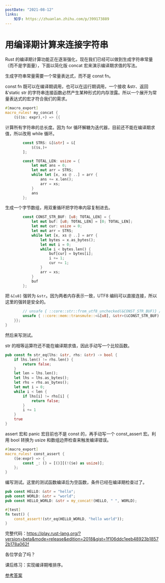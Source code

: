 ```yaml
---
postDate: "2021-08-12"
links:
    知乎: https://zhuanlan.zhihu.com/p/399173889
---
```


# 用编译期计算来连接字符串

Rust 的编译期计算功能正在逐渐强化，现在我们已经可以做到生成字符串常量（而不是字面量），下面以简化版 concat 宏来演示编译期求值的写法。

生成字符串常量需要一个常量表达式，而不是 const fn。

const fn 既可以在编译期调用，也可以在运行期调用，一个接收 &str、返回 &'static str 的字符串连接函数必然产生某种形式的内存泄露。所以一个展开为常量表达式的宏才符合我们的需求。

```rust
#[macro_export]
macro_rules! my_concat {
    ($($s: expr),+) => {{
```

计算所有字符串的总长度。因为 for 循环解糖为迭代器，目前还不能在编译期求值，所以改用 while 循环。

```rust
        const STRS: &[&str] = &[
            $($s,)+
        ];

        const TOTAL_LEN: usize = {
            let mut ans = 0;
            let mut arr = STRS;
            while let [x, xs @ ..] = arr {
                ans += x.len();
                arr = xs;
            }
            ans
        };
```

生成一个字节数组，用双重循环把字符串内容复制进去。

```rust
        const CONST_STR_BUF: [u8; TOTAL_LEN] = {
            let mut buf: [u8; TOTAL_LEN] = [0; TOTAL_LEN];
            let mut cur: usize = 0;
            let mut arr = STRS;
            while let [x, xs @ ..] = arr {
                let bytes = x.as_bytes();
                let mut i = 0;
                while i < bytes.len() {
                    buf[cur] = bytes[i];
                    i += 1;
                    cur += 1;
                }
                arr = xs;
            }
            buf
        };
```

把 `&[u8]` 强转为 `&str`。因为两者内存表示一致，UTF8 编码可以直接连接，所以这里的强转是安全的。

```rust
        // unsafe { ::core::str::from_utf8_unchecked(&CONST_STR_BUF)} // const since 1.55
        unsafe { ::core::mem::transmute::<&[u8], &str>(&CONST_STR_BUF) }
    }};
}
```

然后来写测试。

str 的相等运算符还不能在编译期求值，因此手动写一个比较函数。

```rust
pub const fn str_eq(lhs: &str, rhs: &str) -> bool {
    if lhs.len() != rhs.len() {
        return false;
    }
    let len = lhs.len();
    let lhs = lhs.as_bytes();
    let rhs = rhs.as_bytes();
    let mut i = 0;
    while i < len {
        if lhs[i] != rhs[i] {
            return false;
        }
        i += 1
    }
    true
}
```

assert 宏和 panic 宏目前也不是 const 的，再手动写一个 const_assert 宏。利用 bool 转换为 usize 和数组边界检查来触发编译错误。

```rust
#[macro_export]
macro_rules! const_assert {
    ($e:expr) => {
        const _: () = [()][(!($e) as usize)];
    };
}
```

编写测试。这里的测试函数编译后为空函数，条件已经在编译期检查过了。

```rust
pub const HELLO: &str = "hello";
pub const WORLD: &str = "world";
pub const HELLO_WORLD: &str = my_concat!(HELLO, " ", WORLD);

#[test]
fn test() {
    const_assert!(str_eq(HELLO_WORLD, "hello world"));
}
```

完整代码：<https://play.rust-lang.org/?version=beta&mode=release&edition=2018&gist=1f106ddc1eeb48923b18572b178a062f>

各位学会了吗？

课后练习：实现编译期堆排序。

[参考答案](https://play.rust-lang.org/?version=stable&mode=debug&edition=2018&gist=28fb96a85795b39b44e03389d8cdbbee)
